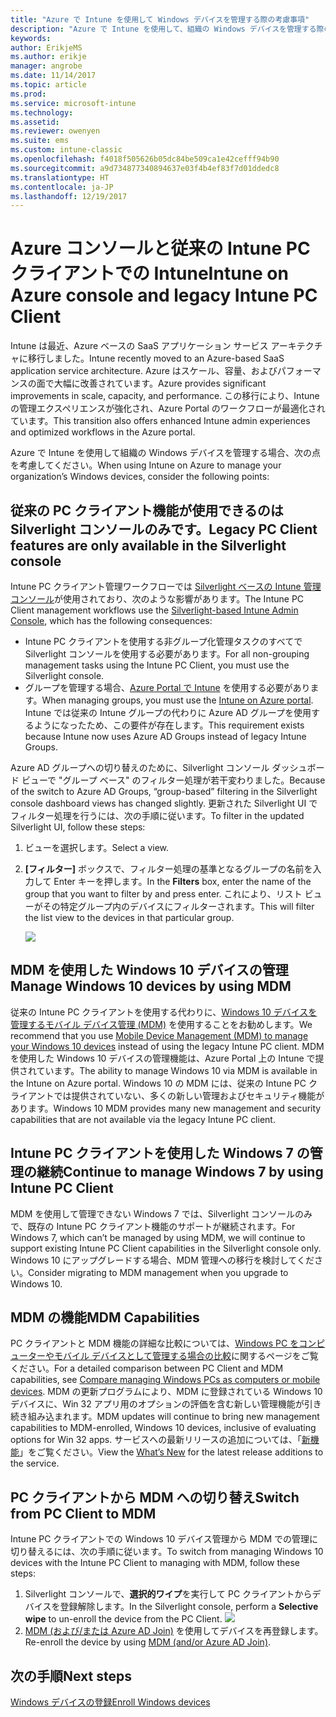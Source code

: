 ```yaml
---
title: "Azure で Intune を使用して Windows デバイスを管理する際の考慮事項"
description: "Azure で Intune を使用して、組織の Windows デバイスを管理する際の考慮事項です。"
keywords: 
author: ErikjeMS
ms.author: erikje
manager: angrobe
ms.date: 11/14/2017
ms.topic: article
ms.prod: 
ms.service: microsoft-intune
ms.technology: 
ms.assetid: 
ms.reviewer: owenyen
ms.suite: ems
ms.custom: intune-classic
ms.openlocfilehash: f4018f505626b05dc84be509ca1e42cefff94b90
ms.sourcegitcommit: a9d734877340894637e03f4b4ef83f7d01ddedc8
ms.translationtype: HT
ms.contentlocale: ja-JP
ms.lasthandoff: 12/19/2017
---
```

# <a name="intune-on-azure-console-and-legacy-intune-pc-client"></a><span data-ttu-id="33786-103">Azure コンソールと従来の Intune PC クライアントでの Intune</span><span class="sxs-lookup"><span data-stu-id="33786-103">Intune on Azure console and legacy Intune PC Client</span></span>

<span data-ttu-id="33786-104">Intune は最近、Azure ベースの SaaS アプリケーション サービス アーキテクチャに移行しました。</span><span class="sxs-lookup"><span data-stu-id="33786-104">Intune recently moved to an Azure-based SaaS application service architecture.</span></span> <span data-ttu-id="33786-105">Azure はスケール、容量、およびパフォーマンスの面で大幅に改善されています。</span><span class="sxs-lookup"><span data-stu-id="33786-105">Azure provides significant improvements in scale, capacity, and performance.</span></span> <span data-ttu-id="33786-106">この移行により、Intune の管理エクスペリエンスが強化され、Azure Portal のワークフローが最適化されています。</span><span class="sxs-lookup"><span data-stu-id="33786-106">This transition also offers enhanced Intune admin experiences and optimized workflows in the Azure portal.</span></span> 

<span data-ttu-id="33786-107">Azure で Intune を使用して組織の Windows デバイスを管理する場合、次の点を考慮してください。</span><span class="sxs-lookup"><span data-stu-id="33786-107">When using Intune on Azure to manage your organization’s Windows devices, consider the following points:</span></span>

## <a name="legacy-pc-client-features-are-only-available-in-the-silverlight-console"></a><span data-ttu-id="33786-108">従来の PC クライアント機能が使用できるのは Silverlight コンソールのみです。</span><span class="sxs-lookup"><span data-stu-id="33786-108">Legacy PC Client features are only available in the Silverlight console</span></span>

<span data-ttu-id="33786-109">Intune PC クライアント管理ワークフローでは [Silverlight ベースの Intune 管理コンソール](https://manage.microsoft.com/)が使用されており、次のような影響があります。</span><span class="sxs-lookup"><span data-stu-id="33786-109">The Intune PC Client management workflows use the [Silverlight-based Intune Admin Console](https://manage.microsoft.com/), which has the following consequences:</span></span>

- <span data-ttu-id="33786-110">Intune PC クライアントを使用する非グループ化管理タスクのすべてで Silverlight コンソールを使用する必要があります。</span><span class="sxs-lookup"><span data-stu-id="33786-110">For all non-grouping management tasks using the Intune PC Client, you must use the Silverlight console.</span></span>
- <span data-ttu-id="33786-111">グループを管理する場合、[Azure Portal で Intune](https://portal.azure.com/) を使用する必要があります。</span><span class="sxs-lookup"><span data-stu-id="33786-111">When managing groups, you must use the [Intune on Azure portal](https://portal.azure.com/).</span></span> <span data-ttu-id="33786-112">Intune では従来の Intune グループの代わりに Azure AD グループを使用するようになったため、この要件が存在します。</span><span class="sxs-lookup"><span data-stu-id="33786-112">This requirement exists because Intune now uses Azure AD Groups instead of legacy Intune Groups.</span></span> 

<span data-ttu-id="33786-113">Azure AD グループへの切り替えのために、Silverlight コンソール ダッシュボード ビューで "グループ ベース" のフィルター処理が若干変わりました。</span><span class="sxs-lookup"><span data-stu-id="33786-113">Because of the switch to Azure AD Groups, “group-based” filtering in the Silverlight console dashboard views has changed slightly.</span></span> <span data-ttu-id="33786-114">更新された Silverlight UI でフィルター処理を行うには、次の手順に従います。</span><span class="sxs-lookup"><span data-stu-id="33786-114">To filter in the updated Silverlight UI, follow these steps:</span></span>

1. <span data-ttu-id="33786-115">ビューを選択します。</span><span class="sxs-lookup"><span data-stu-id="33786-115">Select a view.</span></span>
2. <span data-ttu-id="33786-116">**[フィルター]** ボックスで、フィルター処理の基準となるグループの名前を入力して Enter キーを押します。</span><span class="sxs-lookup"><span data-stu-id="33786-116">In the **Filters** box, enter the name of the group that you want to filter by and press enter.</span></span> <span data-ttu-id="33786-117">これにより、リスト ビューがその特定グループ内のデバイスにフィルターされます。</span><span class="sxs-lookup"><span data-stu-id="33786-117">This will filter the list view to the devices in that particular group.</span></span>

   ![](media/intune_on_azure/image01.png)

## <a name="manage-windows-10-devices-by-using-mdm"></a><span data-ttu-id="33786-118">MDM を使用した Windows 10 デバイスの管理</span><span class="sxs-lookup"><span data-stu-id="33786-118">Manage Windows 10 devices by using MDM</span></span>

<span data-ttu-id="33786-119">従来の Intune PC クライアントを使用する代わりに、[Windows 10 デバイスを管理するモバイル デバイス管理 (MDM)](https://docs.microsoft.com/intune/device-restrictions-windows-10) を使用することをお勧めします。</span><span class="sxs-lookup"><span data-stu-id="33786-119">We recommend that you use [Mobile Device Management (MDM) to manage your Windows 10 devices](https://docs.microsoft.com/intune/device-restrictions-windows-10) instead of using the legacy Intune PC client.</span></span> <span data-ttu-id="33786-120">MDM を使用した Windows 10 デバイスの管理機能は、Azure Portal 上の Intune で提供されています。</span><span class="sxs-lookup"><span data-stu-id="33786-120">The ability to manage Windows 10 via MDM is available in the Intune on Azure portal.</span></span> <span data-ttu-id="33786-121">Windows 10 の MDM には、従来の Intune PC クライアントでは提供されていない、多くの新しい管理およびセキュリティ機能があります。</span><span class="sxs-lookup"><span data-stu-id="33786-121">Windows 10 MDM provides many new management and security capabilities that are not available via the legacy Intune PC client.</span></span>

## <a name="continue-to-manage-windows-7-by-using-intune-pc-client"></a><span data-ttu-id="33786-122">Intune PC クライアントを使用した Windows 7 の管理の継続</span><span class="sxs-lookup"><span data-stu-id="33786-122">Continue to manage Windows 7 by using Intune PC Client</span></span>

<span data-ttu-id="33786-123">MDM を使用して管理できない Windows 7 では、Silverlight コンソールのみで、既存の Intune PC クライアント機能のサポートが継続されます。</span><span class="sxs-lookup"><span data-stu-id="33786-123">For Windows 7, which can’t be managed by using MDM, we will continue to support existing Intune PC Client capabilities in the Silverlight console only.</span></span> <span data-ttu-id="33786-124">Windows 10 にアップグレードする場合、MDM 管理への移行を検討してください。</span><span class="sxs-lookup"><span data-stu-id="33786-124">Consider migrating to MDM management when you upgrade to Windows 10.</span></span>

## <a name="mdm-capabilities"></a><span data-ttu-id="33786-125">MDM の機能</span><span class="sxs-lookup"><span data-stu-id="33786-125">MDM Capabilities</span></span>

<span data-ttu-id="33786-126">PC クライアントと MDM 機能の詳細な比較については、[Windows PC をコンピューターやモバイル デバイスとして管理する場合の比較](https://docs.microsoft.com/intune-classic/deploy-use/pc-management-comparison)に関するページをご覧ください。</span><span class="sxs-lookup"><span data-stu-id="33786-126">For a detailed comparison between PC Client and MDM capabilities, see [Compare managing Windows PCs as computers or mobile devices](https://docs.microsoft.com/intune-classic/deploy-use/pc-management-comparison).</span></span> <span data-ttu-id="33786-127">MDM の更新プログラムにより、MDM に登録されている Windows 10 デバイスに、Win 32 アプリ用のオプションの評価を含む新しい管理機能が引き続き組み込まれます。</span><span class="sxs-lookup"><span data-stu-id="33786-127">MDM updates will continue to bring new management capabilities to MDM-enrolled, Windows 10 devices, inclusive of evaluating options for Win 32 apps.</span></span> <span data-ttu-id="33786-128">サービスへの最新リリースの追加については、「[新機能](https://docs.microsoft.com/intune/whats-new)」をご覧ください。</span><span class="sxs-lookup"><span data-stu-id="33786-128">View the [What’s New](https://docs.microsoft.com/intune/whats-new) for the latest release additions to the service.</span></span>

## <a name="switch-from-pc-client-to-mdm"></a><span data-ttu-id="33786-129">PC クライアントから MDM への切り替え</span><span class="sxs-lookup"><span data-stu-id="33786-129">Switch from PC Client to MDM</span></span>

<span data-ttu-id="33786-130">Intune PC クライアントでの Windows 10 デバイス管理から MDM での管理に切り替えるには、次の手順に従います。</span><span class="sxs-lookup"><span data-stu-id="33786-130">To switch from managing Windows 10 devices with the Intune PC Client to managing with MDM, follow these steps:</span></span>

1. <span data-ttu-id="33786-131">Silverlight コンソールで、**選択的ワイプ**を実行して PC クライアントからデバイスを登録解除します。</span><span class="sxs-lookup"><span data-stu-id="33786-131">In the Silverlight console, perform a **Selective wipe** to un-enroll the device from the PC Client.</span></span>
  ![](media/intune_on_azure/image02.png)
2. <span data-ttu-id="33786-132">[MDM (および/または Azure AD Join)](https://docs.microsoft.com/intune/windows-enroll) を使用してデバイスを再登録します。</span><span class="sxs-lookup"><span data-stu-id="33786-132">Re-enroll the device by using [MDM (and/or Azure AD Join)](https://docs.microsoft.com/intune/windows-enroll).</span></span> 

## <a name="next-steps"></a><span data-ttu-id="33786-133">次の手順</span><span class="sxs-lookup"><span data-stu-id="33786-133">Next steps</span></span>
[<span data-ttu-id="33786-134">Windows デバイスの登録</span><span class="sxs-lookup"><span data-stu-id="33786-134">Enroll Windows devices</span></span>](https://docs.microsoft.com/intune/windows-enroll)

 
